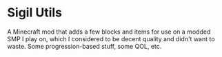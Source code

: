 # Sigil Utils
A Minecraft mod that adds a few blocks and items for use on a modded SMP I play on, which I considered to be decent quality and didn't want to waste. Some progression-based stuff, some QOL, etc.
